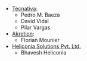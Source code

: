 - [Tecnativa](https://www.tecnativa.com):
  - Pedro M. Baeza
  - David Vidal
  - Pilar Vargas
- [Akretion](https://www.akretion.com):
  - Florian Mounier
- [Heliconia Solutions Pvt. Ltd.](https://www.heliconia.io)
  - Bhavesh Heliconia
